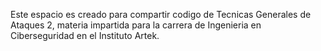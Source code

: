 Este espacio es creado para compartir codigo de Tecnicas Generales de Ataques 2, materia impartida para la carrera de Ingenieria en Ciberseguridad en el Instituto Artek.
